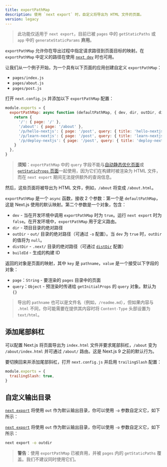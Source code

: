 ```yaml
---
title: exportPathMap
description: 使用 `next export` 时，自定义将导出为 HTML 文件的页面。
version: legacy
---
```


> 此功能仅适用于 `next export`，目前已被 `pages` 中的 `getStaticPaths` 或 `app` 中的 `generateStaticParams` **弃用**。

`exportPathMap` 允许你在导出过程中指定请求路径到页面目标的映射。在 `exportPathMap` 中定义的路径在使用 [`next dev`](/docs/nextjs-cn/app/api-reference/cli/next#next-dev-options) 时也可用。

让我们从一个例子开始，为一个具有以下页面的应用创建自定义 `exportPathMap`：

- `pages/index.js`
- `pages/about.js`
- `pages/post.js`

打开 `next.config.js` 并添加以下 `exportPathMap` 配置：

```js
module.exports = {
  exportPathMap: async function (defaultPathMap, { dev, dir, outDir, distDir, buildId }) {
    return {
      '/': { page: '/' },
      '/about': { page: '/about' },
      '/p/hello-nextjs': { page: '/post', query: { title: 'hello-nextjs' } },
      '/p/learn-nextjs': { page: '/post', query: { title: 'learn-nextjs' } },
      '/p/deploy-nextjs': { page: '/post', query: { title: 'deploy-nextjs' } },
    }
  },
}
```

> **须知**：`exportPathMap` 中的 `query` 字段不能与[自动静态优化页面](/docs/nextjs-cn/pages/building-your-application/rendering/automatic-static-optimization)或 [`getStaticProps` 页面](/docs/nextjs-cn/pages/building-your-application/data-fetching/get-static-props)一起使用，因为它们在构建时被渲染为 HTML 文件，而在 `next export` 期间无法提供额外的查询信息。

然后，这些页面将被导出为 HTML 文件，例如，`/about` 将变成 `/about.html`。

`exportPathMap` 是一个 `async` 函数，接收 2 个参数：第一个是 `defaultPathMap`，这是 Next.js 使用的默认映射。第二个参数是一个对象，包含：

- `dev` - 当在开发环境中调用 `exportPathMap` 时为 `true`。运行 `next export` 时为 `false`。在开发环境中，`exportPathMap` 用于定义路由。
- `dir` - 项目目录的绝对路径
- `outDir` - `out/` 目录的绝对路径（可通过 `-o` 配置）。当 `dev` 为 `true` 时，`outDir` 的值将为 `null`。
- `distDir` - `.next/` 目录的绝对路径（可通过 [`distDir`](/docs/nextjs-cn/pages/api-reference/config/next-config-js/distDir) 配置）
- `buildId` - 生成的构建 ID

返回的对象是页面的映射，其中 `key` 是 `pathname`，`value` 是一个接受以下字段的对象：

- `page`：`String` - 要渲染的 `pages` 目录中的页面
- `query`：`Object` - 预渲染时传递给 `getInitialProps` 的 `query` 对象。默认为 `{}`

> 导出的 `pathname` 也可以是文件名（例如，`/readme.md`），但如果内容与 `.html` 不同，你可能需要在提供其内容时将 `Content-Type` 头部设置为 `text/html`。

## 添加尾部斜杠

可以配置 Next.js 将页面导出为 `index.html` 文件并要求尾部斜杠，`/about` 变为 `/about/index.html` 并可通过 `/about/` 路由。这是 Next.js 9 之前的默认行为。

要切换回来并添加尾部斜杠，打开 `next.config.js` 并启用 `trailingSlash` 配置：

```js
module.exports = {
  trailingSlash: true,
}
```

## 自定义输出目录

<AppOnly>

[`next export`](/docs/nextjs-cn/app/guides/deployment/static-exports) 将使用 `out` 作为默认输出目录，你可以使用 `-o` 参数自定义它，如下所示：

</AppOnly>

<PagesOnly>

[`next export`](/docs/nextjs-cn/pages/guides/deployment/static-exports) 将使用 `out` 作为默认输出目录，你可以使用 `-o` 参数自定义它，如下所示：

</PagesOnly>

```bash
next export -o outdir
```

> **警告**：使用 `exportPathMap` 已被弃用，并被 `pages` 内的 `getStaticPaths` 覆盖。我们不建议同时使用它们。
